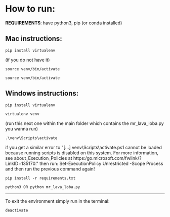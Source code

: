# How to run:

**REQUIREMENTS**: have python3, pip (or conda installed)

## Mac instructions:
```
pip install virtualenv 
```
(if you do not have it)
```
source venv/bin/activate
```
```
source venv/bin/activate
```

## Windows instructions:
```
pip install virtualenv
```
```
virtualenv venv
```
(run this next one within the main folder which contains the mr_lava_loba.py you wanna run)
```
.\venv\Scripts\activate
```
if you get a similar error to "[...] venv\Scripts\activate.ps1 cannot be loaded because running scripts is disabled on this system. For more information, see  about_Execution_Policies at https:/go.microsoft.com/fwlink/?LinkID=135170." 
then run: 
Set-ExecutionPolicy Unrestricted -Scope Process
and then run the previous command again!
```   
pip install -r requirements.txt
```
```
python3 OR python mr_lava_loba.py
```

----
To exit the environment simply run in the terminal: 
```
deactivate
```